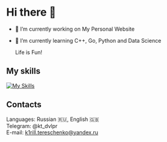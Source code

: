 # Hi there 👋


- 🔭 I’m currently working on My Personal Website
- 🌱 I’m currently learning C++, Go, Python and Data Science

  Life is Fun!

## My skills
[![My Skills](https://skillicons.dev/icons?i=c,cpp,bash,python,flask,linux,docker,html,css,js)](https://skillicons.dev)

## Contacts
Languages: Russian 🇷🇺, English 🇬🇧  
Telegram: @kt_dvlpr  
E-mail: k1rill.tereschenko@yandex.ru  



